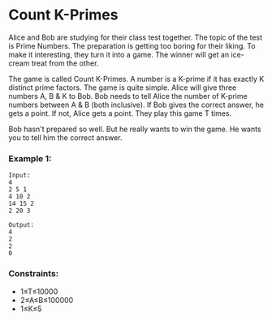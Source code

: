# Count K-Primes

Alice and Bob are studying for their class test together. The topic of the test is Prime Numbers. The preparation is getting too boring for their liking. To make it interesting, they turn it into a game. The winner will get an ice-cream treat from the other.

The game is called Count K-Primes. A number is a K-prime if it has exactly K distinct prime factors. The game is quite simple. Alice will give three numbers A, B & K to Bob. Bob needs to tell Alice the number of K-prime numbers between A & B (both inclusive). If Bob gives the correct answer, he gets a point. If not, Alice gets a point. They play this game T times.

Bob hasn't prepared so well. But he really wants to win the game. He wants you to tell him the correct answer.

### Example 1:
```
Input:  
4
2 5 1
4 10 2
14 15 2
2 20 3

Output: 
4
2
2
0
```

### Constraints:
- 1≤T≤10000 
- 2≤A≤B≤100000
- 1≤K≤5
